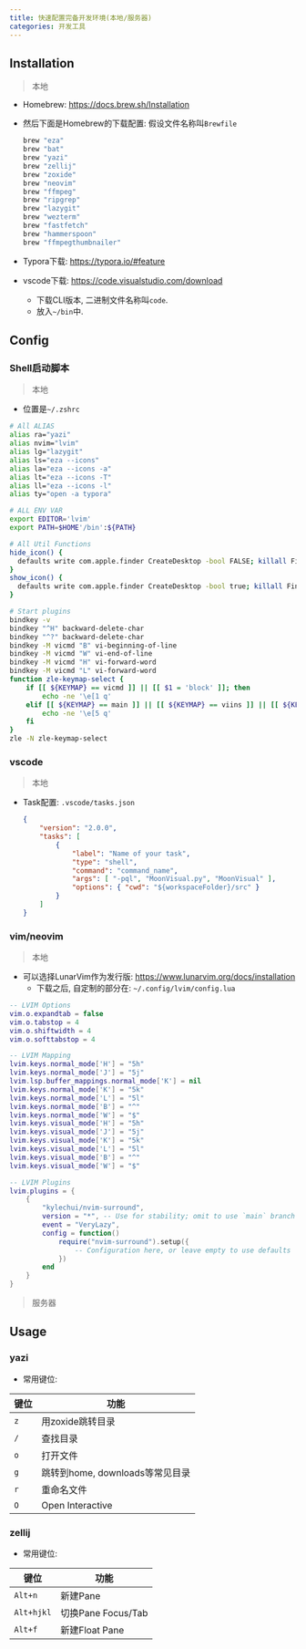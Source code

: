 ```yaml
---
title: 快速配置完备开发环境(本地/服务器)
categories: 开发工具
---
```




## Installation

> 本地

* Homebrew: https://docs.brew.sh/Installation

* 然后下面是Homebrew的下载配置: 假设文件名称叫`Brewfile`

  ```bash
  brew "eza"
  brew "bat"
  brew "yazi"
  brew "zellij"
  brew "zoxide"
  brew "neovim"
  brew "ffmpeg"
  brew "ripgrep"
  brew "lazygit"
  brew "wezterm"
  brew "fastfetch"
  brew "hammerspoon"
  brew "ffmpegthumbnailer"
  ```

* Typora下载: https://typora.io/#feature

* vscode下载: https://code.visualstudio.com/download

  * 下载CLI版本, 二进制文件名称叫`code`.
  * 放入`~/bin`中.




## Config



### Shell启动脚本

> 本地

* 位置是`~/.zshrc`

```bash
# All ALIAS
alias ra="yazi"
alias nvim="lvim"
alias lg="lazygit"
alias ls="eza --icons"
alias la="eza --icons -a"
alias lt="eza --icons -T"
alias ll="eza --icons -l"
alias ty="open -a typora"

# ALL ENV VAR
export EDITOR='lvim'
export PATH=$HOME'/bin':${PATH}

# All Util Functions
hide_icon() {
  defaults write com.apple.finder CreateDesktop -bool FALSE; killall Finder
}
show_icon() {
  defaults write com.apple.finder CreateDesktop -bool true; killall Finder
}

# Start plugins
bindkey -v
bindkey "^H" backward-delete-char
bindkey "^?" backward-delete-char
bindkey -M vicmd "B" vi-beginning-of-line
bindkey -M vicmd "W" vi-end-of-line
bindkey -M vicmd "H" vi-forward-word
bindkey -M vicmd "L" vi-forward-word
function zle-keymap-select {
	if [[ ${KEYMAP} == vicmd ]] || [[ $1 = 'block' ]]; then
		echo -ne '\e[1 q'
	elif [[ ${KEYMAP} == main ]] || [[ ${KEYMAP} == viins ]] || [[ ${KEYMAP} = '' ]] || [[ $1 = 'beam' ]]; then
		echo -ne '\e[5 q'
	fi
}
zle -N zle-keymap-select
```



### vscode

> 本地

* Task配置: `.vscode/tasks.json`

  ```json
  {
      "version": "2.0.0",
      "tasks": [
          {
              "label": "Name of your task",
              "type": "shell",
              "command": "command_name",
              "args": [ "-pql", "MoonVisual.py", "MoonVisual" ],
              "options": { "cwd": "${workspaceFolder}/src" }
          }
      ]
  }
  ```



### vim/neovim

> 本地

* 可以选择LunarVim作为发行版: https://www.lunarvim.org/docs/installation
  * 下载之后, 自定制的部分在: `~/.config/lvim/config.lua`

```lua
-- LVIM Options
vim.o.expandtab = false
vim.o.tabstop = 4
vim.o.shiftwidth = 4
vim.o.softtabstop = 4

-- LVIM Mapping
lvim.keys.normal_mode['H'] = "5h"
lvim.keys.normal_mode['J'] = "5j"
lvim.lsp.buffer_mappings.normal_mode['K'] = nil
lvim.keys.normal_mode['K'] = "5k"
lvim.keys.normal_mode['L'] = "5l"
lvim.keys.normal_mode['B'] = "^"
lvim.keys.normal_mode['W'] = "$"
lvim.keys.visual_mode['H'] = "5h"
lvim.keys.visual_mode['J'] = "5j"
lvim.keys.visual_mode['K'] = "5k"
lvim.keys.visual_mode['L'] = "5l"
lvim.keys.visual_mode['B'] = "^"
lvim.keys.visual_mode['W'] = "$"

-- LVIM Plugins
lvim.plugins = {
	{
		"kylechui/nvim-surround",
		version = "*", -- Use for stability; omit to use `main` branch for the latest features
		event = "VeryLazy",
		config = function()
			require("nvim-surround").setup({
				-- Configuration here, or leave empty to use defaults
			})
		end
	}
}
```



> 服务器






## Usage



### yazi

* 常用键位:

| 键位 | 功能                            |
| ---- | ------------------------------- |
| `z`  | 用zoxide跳转目录                |
| `/`  | 查找目录                        |
| `o`  | 打开文件                        |
| `g`  | 跳转到home, downloads等常见目录 |
| `r`  | 重命名文件                      |
| `O`  | Open Interactive                |



### zellij

* 常用键位:

| 键位       | 功能               |
| ---------- | ------------------ |
| `Alt+n`    | 新建Pane           |
| `Alt+hjkl` | 切换Pane Focus/Tab |
| `Alt+f`    | 新建Float Pane     |

